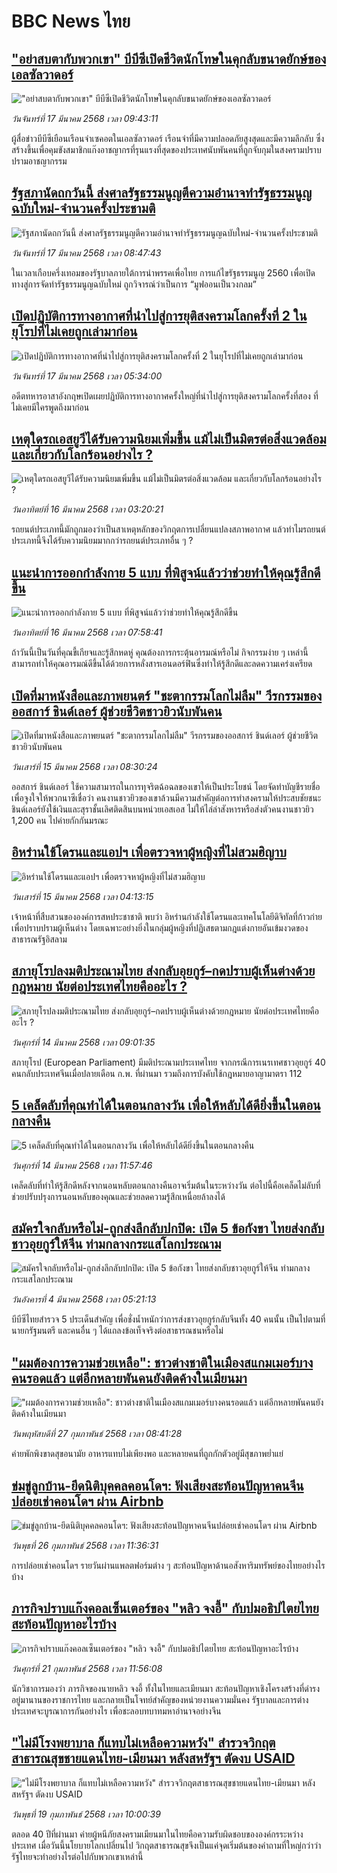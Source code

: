 # BBC News ไทย## ["อย่าสบตากับพวกเขา" บีบีซีเปิดชีวิตนักโทษในคุกลับขนาดยักษ์ของเอลซัลวาดอร์](https://www.bbc.com/thai/articles/cy8312ejyxmo?at_campaign=githubrss)!["อย่าสบตากับพวกเขา" บีบีซีเปิดชีวิตนักโทษในคุกลับขนาดยักษ์ของเอลซัลวาดอร์](https://ichef.bbci.co.uk/ace/standard/240/cpsprodpb/0411/live/9b427e40-c67a-11ee-b99a-bfc24b8a5e43.jpg)_วันจันทร์ที่ 17 มีนาคม 2568 เวลา 09:43:11_ผู้สื่อข่าวบีบีซีเยือนเรือนจำเซคอตในเอลซัลวาดอร์ เรือนจำที่มีความปลอดภัยสูงสุดและมีความลึกลับ ซึ่งสร้างขึ้นเพื่อคุมขังสมาชิกแก๊งอาชญากรที่รุนแรงที่สุดของประเทศนับพันคนที่ถูกจับกุมในสงครามปราบปรามอาชญากรรม## [รัฐสภานัดถกวันนี้ ส่งศาลรัฐธรรมนูญตีความอำนาจทำรัฐธรรมนูญฉบับใหม่-จำนวนครั้งประชามติ](https://www.bbc.com/thai/articles/cgq9kekpnjzo?at_campaign=githubrss)![รัฐสภานัดถกวันนี้ ส่งศาลรัฐธรรมนูญตีความอำนาจทำรัฐธรรมนูญฉบับใหม่-จำนวนครั้งประชามติ](https://ichef.bbci.co.uk/ace/standard/240/cpsprodpb/8a28/live/b6edb9e0-0308-11f0-96e1-cb441fdfcce2.jpg)_วันจันทร์ที่ 17 มีนาคม 2568 เวลา 08:47:43_ในเวลาเกือบครึ่งเทอมของรัฐบาลภายใต้การนำพรรคเพื่อไทย การแก้ไขรัฐธรรมนูญ 2560 เพื่อเปิดทางสู่การจัดทำรัฐธรรมนูญฉบับใหม่ ถูกวิจารณ์ว่าเป็นการ “มูฟออนเป็นวงกลม”## [เปิดปฏิบัติการทางอากาศที่นำไปสู่การยุติสงครามโลกครั้งที่ 2 ในยุโรปที่ไม่เคยถูกเล่ามาก่อน](https://www.bbc.com/thai/articles/c20ldpx51dqo?at_campaign=githubrss)![เปิดปฏิบัติการทางอากาศที่นำไปสู่การยุติสงครามโลกครั้งที่ 2 ในยุโรปที่ไม่เคยถูกเล่ามาก่อน](https://ichef.bbci.co.uk/ace/standard/240/cpsprodpb/ed30/live/49cc5ff0-f9cc-11ef-9e61-71ee71f26eb1.jpg)_วันจันทร์ที่ 17 มีนาคม 2568 เวลา 05:34:00_อดีตทหารอาสาอังกฤษเปิดเผยปฏิบัติการทางอากาศครั้งใหญ่ที่นำไปสู่การยุติสงครามโลกครั้งที่สอง ที่ไม่เคยมีใครพูดถึงมาก่อน## [เหตุใดรถเอสยูวีได้รับความนิยมเพิ่มขึ้น แม้ไม่เป็นมิตรต่อสิ่งแวดล้อม และเกี่ยวกับโลกร้อนอย่างไร ?](https://www.bbc.com/thai/articles/c1lp74905q8o?at_campaign=githubrss)![เหตุใดรถเอสยูวีได้รับความนิยมเพิ่มขึ้น แม้ไม่เป็นมิตรต่อสิ่งแวดล้อม และเกี่ยวกับโลกร้อนอย่างไร ?](https://ichef.bbci.co.uk/ace/standard/240/cpsprodpb/fc43/live/732ed520-fb71-11ef-a62e-e9ee8ea585f1.jpg)_วันอาทิตย์ที่ 16 มีนาคม 2568 เวลา 03:20:21_รถยนต์ประเภทนี้มักถูกมองว่าเป็นสาเหตุหลักของวิกฤตการเปลี่ยนแปลงสภาพอากาศ แล้วทำไมรถยนต์ประเภทนี้จึงได้รับความนิยมมากกว่ารถยนต์ประเภทอื่น ๆ ?## [แนะนำการออกกำลังกาย 5 แบบ ที่พิสูจน์แล้วว่าช่วยทำให้คุณรู้สึกดีขึ้น](https://www.bbc.com/thai/articles/crmj8x4rp03o?at_campaign=githubrss)![แนะนำการออกกำลังกาย 5 แบบ ที่พิสูจน์แล้วว่าช่วยทำให้คุณรู้สึกดีขึ้น](https://ichef.bbci.co.uk/ace/standard/240/cpsprodpb/c2df/live/6ee92ee0-f881-11ef-8c03-7dfdbeeb2526.jpg)_วันอาทิตย์ที่ 16 มีนาคม 2568 เวลา 07:58:41_ถ้าวันนี้เป็นวันที่คุณขี้เกียจและรู้สึกหดหู่ คุณต้องการกระตุ้นอารมณ์หรือไม่ กิจกรรมง่าย ๆ เหล่านี้สามารถทำให้คุณอารมณ์ดีขึ้นได้ด้วยการหลั่งสารเอนดอร์ฟินซึ่งทำให้รู้สึกดีและลดความเคร่งเครียด## [เปิดที่มาหนังสือและภาพยนตร์ "ชะตากรรมโลกไม่ลืม" วีรกรรมของออสการ์ ชินด์เลอร์ ผู้ช่วยชีวิตชาวยิวนับพันคน](https://www.bbc.com/thai/articles/c1w05ln8rngo?at_campaign=githubrss)![เปิดที่มาหนังสือและภาพยนตร์ "ชะตากรรมโลกไม่ลืม" วีรกรรมของออสการ์ ชินด์เลอร์ ผู้ช่วยชีวิตชาวยิวนับพันคน](https://ichef.bbci.co.uk/ace/standard/240/cpsprodpb/57b0/live/9b4279e0-014d-11f0-a8b1-950887ddc6e5.png)_วันเสาร์ที่ 15 มีนาคม 2568 เวลา 08:30:24_ออสการ์ ชินด์เลอร์ ใช้ความสามารถในการทุจริตฉ้อฉลของเขาให้เป็นประโยชน์ โดยจัดทำบัญชีรายชื่อเพื่อจูงใจให้พวกนาซีเชื่อว่า คนงานชาวยิวของเขาล้วนมีความสำคัญต่อการทำสงครามให้ประสบชัยชนะ ชินด์เลอร์ยังใช้เงินและสุราชั้นเลิศติดสินบนหน่วยเอสเอส ไม่ให้ไล่ล่าสังหารหรือส่งตัวคนงานชาวยิว 1,200 คน ไปค่ายกักกันมรณะ## [อิหร่านใช้โดรนและแอปฯ เพื่อตรวจหาผู้หญิงที่ไม่สวมฮิญาบ](https://www.bbc.com/thai/articles/cdx2zqqvpl5o?at_campaign=githubrss)![อิหร่านใช้โดรนและแอปฯ เพื่อตรวจหาผู้หญิงที่ไม่สวมฮิญาบ](https://ichef.bbci.co.uk/ace/standard/240/cpsprodpb/98c1/live/ba2360d0-0144-11f0-b50e-9d086302645f.jpg)_วันเสาร์ที่ 15 มีนาคม 2568 เวลา 04:13:15_เจ้าหน้าที่สืบสวนขององค์การสหประชาชาติ พบว่า อิหร่านกำลังใช้โดรนและเทคโนโลยีดิจิทัลที่ก้าวก่ายเพื่อปราบปรามผู้เห็นต่าง โดยเฉพาะอย่างยิ่งในกลุ่มผู้หญิงที่ปฏิเสธตามกฎแต่งกายอันเข้มงวดของสาธารณรัฐอิสลาม## [สภายุโรปลงมติประณามไทย ส่งกลับอุยกูร์–กดปราบผู้เห็นต่างด้วยกฎหมาย นัยต่อประเทศไทยคืออะไร ?](https://www.bbc.com/thai/articles/cnvzg0lv89qo?at_campaign=githubrss)![สภายุโรปลงมติประณามไทย ส่งกลับอุยกูร์–กดปราบผู้เห็นต่างด้วยกฎหมาย นัยต่อประเทศไทยคืออะไร ?](https://ichef.bbci.co.uk/ace/standard/240/cpsprodpb/c65f/live/52de42b0-008a-11f0-9cc5-03d0c4f08e94.jpg)_วันศุกร์ที่ 14 มีนาคม 2568 เวลา 09:01:35_สภายุโรป (European Parliament) มีมติประณามประเทศไทย จากกรณีการเนรเทศชาวอุยกูร์ 40 คนกลับประเทศจีนเมื่อปลายเดือน ก.พ. ที่ผ่านมา รวมถึงการบังคับใช้กฎหมายอาญามาตรา 112## [5 เคล็ดลับที่คุณทำได้ในตอนกลางวัน เพื่อให้หลับได้ดียิ่งขึ้นในตอนกลางคืน](https://www.bbc.com/thai/articles/cvg1ngjgqlxo?at_campaign=githubrss)![5 เคล็ดลับที่คุณทำได้ในตอนกลางวัน เพื่อให้หลับได้ดียิ่งขึ้นในตอนกลางคืน](https://ichef.bbci.co.uk/ace/standard/240/cpsprodpb/8bdc/live/799989d0-fe57-11ef-b50e-9d086302645f.png)_วันศุกร์ที่ 14 มีนาคม 2568 เวลา 11:57:46_เคล็ดลับที่ทำให้รู้สึกดีหลังจากนอนหลับตอนกลางคืนอาจเริ่มต้นในระหว่างวัน ต่อไปนี้คือเคล็ดไม่ลับที่ช่วยปรับปรุงการนอนหลับของคุณและช่วยลดความรู้สึกเหนื่อยล้าลงได้## [สมัครใจกลับหรือไม่-ถูกส่งลึกลับปกปิด: เปิด 5 ข้อกังขา ไทยส่งกลับชาวอุยกูร์ให้จีน ท่ามกลางกระแสโลกประณาม](https://www.bbc.com/thai/articles/cj677j4r6jno?at_campaign=githubrss)![สมัครใจกลับหรือไม่-ถูกส่งลึกลับปกปิด: เปิด 5 ข้อกังขา ไทยส่งกลับชาวอุยกูร์ให้จีน ท่ามกลางกระแสโลกประณาม](https://ichef.bbci.co.uk/ace/standard/240/cpsprodpb/b503/live/bfb85050-f5c3-11ef-97ab-abb74cabf06c.jpg)_วันอังคารที่ 4 มีนาคม 2568 เวลา 05:21:13_บีบีซีไทยสำรวจ 5 ประเด็นสำคัญ เพื่อชั่งน้ำหนักว่าการส่งชาวอุยกูร์กลับจีนทั้ง 40 คนนั้น เป็นไปตามที่นายกรัฐมนตรี และคนอื่น ๆ ได้แถลงข้อเท็จจริงต่อสาธารณชนหรือไม่## ["ผมต้องการความช่วยเหลือ": ชาวต่างชาติในเมืองสแกมเมอร์บางคนรอดแล้ว แต่อีกหลายพันคนยังติดค้างในเมียนมา](https://www.bbc.com/thai/articles/cdx229ek55qo?at_campaign=githubrss)!["ผมต้องการความช่วยเหลือ": ชาวต่างชาติในเมืองสแกมเมอร์บางคนรอดแล้ว แต่อีกหลายพันคนยังติดค้างในเมียนมา](https://ichef.bbci.co.uk/ace/standard/240/cpsprodpb/cac7/live/60c82030-f4b9-11ef-9e61-71ee71f26eb1.jpg)_วันพฤหัสบดีที่ 27 กุมภาพันธ์ 2568 เวลา 08:41:28_ค่ายพักพิงขาดสุขอนามัย อาหารแทบไม่เพียงพอ และหลายคนที่ถูกกักตัวอยู่มีสุขภาพย่ำแย่## [ข่มขู่ลูกบ้าน-ยึดนิติบุคคลคอนโดฯ: ฟังเสียงสะท้อนปัญหาคนจีนปล่อยเช่าคอนโดฯ ผ่าน Airbnb](https://www.bbc.com/thai/articles/c5y920wzjvxo?at_campaign=githubrss)![ข่มขู่ลูกบ้าน-ยึดนิติบุคคลคอนโดฯ: ฟังเสียงสะท้อนปัญหาคนจีนปล่อยเช่าคอนโดฯ ผ่าน Airbnb](https://ichef.bbci.co.uk/ace/standard/240/cpsprodpb/a700/live/73f34de0-f42f-11ef-896e-d7e7fb1719a4.jpg)_วันพุธที่ 26 กุมภาพันธ์ 2568 เวลา 11:36:31_การปล่อยเช่าคอนโดฯ รายวันผ่านแพลตฟอร์มต่าง ๆ สะท้อนปัญหาด้านอสังหาริมทรัพย์ของไทยอย่างไรบ้าง## [ภารกิจปราบแก๊งคอลเซ็นเตอร์ของ "หลิว จงอี้" กับปมอธิปไตยไทย สะท้อนปัญหาอะไรบ้าง](https://www.bbc.com/thai/articles/c1jpd14n122o?at_campaign=githubrss)![ภารกิจปราบแก๊งคอลเซ็นเตอร์ของ "หลิว จงอี้" กับปมอธิปไตยไทย สะท้อนปัญหาอะไรบ้าง](https://ichef.bbci.co.uk/ace/standard/240/cpsprodpb/d8c9/live/8bfa5a90-f043-11ef-a319-fb4e7360c4ec.jpg)_วันศุกร์ที่ 21 กุมภาพันธ์ 2568 เวลา 11:56:08_นักวิชาการมองว่า ภารกิจของนายหลิว จงอี้ ทั้งในไทยและเมียนมา สะท้อนปัญหาเชิงโครงสร้างที่ดำรงอยู่มานานของราชการไทย และกลายเป็นโจทย์สำคัญของหน่วยงานความมั่นคง รัฐบาลและการต่างประเทศจะบูรณาการกันอย่างไร เพื่อชะลอบทบาทมหาอำนาจอย่างจีน## ["ไม่มีโรงพยาบาล ก็แทบไม่เหลือความหวัง" สำรวจวิกฤตสาธารณสุขชายแดนไทย-เมียนมา หลังสหรัฐฯ ตัดงบ USAID](https://www.bbc.com/thai/articles/cpqlgdvwyleo?at_campaign=githubrss)!["ไม่มีโรงพยาบาล ก็แทบไม่เหลือความหวัง" สำรวจวิกฤตสาธารณสุขชายแดนไทย-เมียนมา หลังสหรัฐฯ ตัดงบ USAID](https://ichef.bbci.co.uk/ace/standard/240/cpsprodpb/5042/live/0e66d0b0-ee9d-11ef-a319-fb4e7360c4ec.jpg)_วันพุธที่ 19 กุมภาพันธ์ 2568 เวลา 10:00:39_ตลอด 40 ปีที่ผ่านมา ค่ายผู้หนีภัยสงครามเมียนมาในไทยคือความรับผิดชอบขององค์กรระหว่างประเทศ เมื่อวันนี้นโยบายโลกเปลี่ยนไป วิกฤตสาธารณสุขจึงเป็นแค่จุดเริ่มต้นของคำถามที่ใหญ่กว่าว่า รัฐไทยจะทำอย่างไรต่อไปกับพวกเขาเหล่านี้